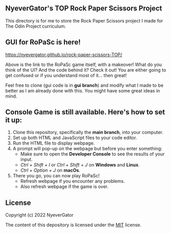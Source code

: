 ## NyeverGator's TOP Rock Paper Scissors Project 

This directory is for me to store the Rock Paper Scissors project I made for The Odin Project curriculum.

## GUI for RoPaSc is here!

https://nyevergator.github.io/rock-paper-scissors-TOP/

Above is the link to the RoPaSc game itself, with a makeover! What do you think of the UI? And the code behind it? Check it out! You are either going to get confused or if you understand most of it... then great!

Feel free to clone (gui code is in **gui branch**) and modify what I made to be better as I am already done with this. You might have some great ideas in mind.

## Console Game is still available. Here's how to set it up:

1. Clone this repository, specifically the **main branch**, into your computer. 
2. Set up both HTML and JavaScript files to your code editor.
3. Run the HTML file to display webpage.
4. A prompt will pop-up on the webpage but before you enter something:
    * Make sure to open the **Developer Console** to see the results of your input.
    * *Ctrl + Shift + I* or *Ctrl + Shift + J* on **Windows** and **Linux**.
    * *Ctrl + Option + J* on **macOs**.
5. There you go, you can now play RoPaSc! 
    * Refresh webpage if you encounter any problems.
    * Also refresh webpage if the game is over.

## License

Copyright (c) 2022 NyeverGator

The content of this depository is licensed under the <a href="LICENSE">MIT</a> license.